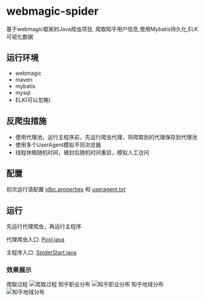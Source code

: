 # webmagic-spider
基于webmagic框架的Java爬虫项目, 爬取知乎用户信息,使用Mybatis持久化,ELK可视化数据

## 运行环境
*  webmagic
*  maven
*  mybatis
*  mysql
*  ELK(可以忽略)

## 反爬虫措施
*  使用代理池，运行主程序前，先运行爬虫代理，将爬取到的代理保存到代理池
*  使用多个UserAgent模拟不同浏览器
*  线程休眠随机时间，被封后随机时间重启，模拟人工访问

## 配置
初次运行请配置 [jdbc.properties](https://github.com/phantommmm/webmagic-spider/blob/master/config/jdbc.properties)
和 [useragent.txt](https://github.com/phantommmm/webmagic-spider/blob/master/config/useragent.txt)

## 运行
先运行代理爬虫，再运行主程序

代理爬虫入口: [Pool.java](https://github.com/phantommmm/webmagic-spider/blob/master/src/main/java/pool/Pool.java)

主程序入口: [SpiderStart.java](https://github.com/phantommmm/webmagic-spider/blob/master/src/main/java/spider/SpiderStart.java)

### 效果展示 
爬取过程
![爬取过程](https://github.com/phantommmm/webmagic-spider/blob/master/img/working.png)
知乎职业分布
![知乎职业分布](https://github.com/phantommmm/webmagic-spider/blob/master/img/business.png)
知乎地域分布
![知乎地域分布](https://github.com/phantommmm/webmagic-spider/blob/master/img/location.png)
